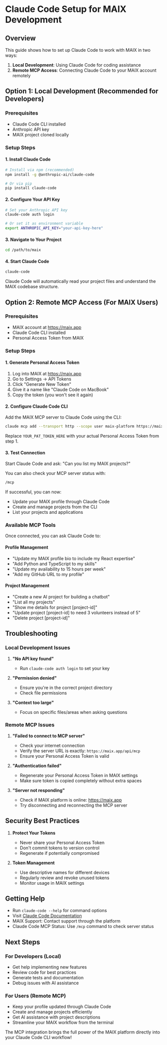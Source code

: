 # Claude Code Setup for MAIX Development

## Overview

This guide shows how to set up Claude Code to work with MAIX in two ways:
1. **Local Development**: Using Claude Code for coding assistance
2. **Remote MCP Access**: Connecting Claude Code to your MAIX account remotely

## Option 1: Local Development (Recommended for Developers)

### Prerequisites
- Claude Code CLI installed
- Anthropic API key
- MAIX project cloned locally

### Setup Steps

#### 1. Install Claude Code
```bash
# Install via npm (recommended)
npm install -g @anthropic-ai/claude-code

# Or via pip
pip install claude-code
```

#### 2. Configure Your API Key
```bash
# Set your Anthropic API key
claude-code auth login

# Or set it as environment variable
export ANTHROPIC_API_KEY="your-api-key-here"
```

#### 3. Navigate to Your Project
```bash
cd /path/to/maix
```

#### 4. Start Claude Code
```bash
claude-code
```

Claude Code will automatically read your project files and understand the MAIX codebase structure.

## Option 2: Remote MCP Access (For MAIX Users)

### Prerequisites
- MAIX account at https://maix.app
- Claude Code CLI installed
- Personal Access Token from MAIX

### Setup Steps

#### 1. Generate Personal Access Token
1. Log into MAIX at https://maix.app
2. Go to Settings → API Tokens
3. Click "Generate New Token"
4. Give it a name like "Claude Code on MacBook"
5. Copy the token (you won't see it again)

#### 2. Configure Claude Code CLI
Add the MAIX MCP server to Claude Code using the CLI:

```bash
claude mcp add --transport http --scope user maix-platform https://maix.app/api/mcp --header "Authorization: Bearer YOUR_PAT_TOKEN_HERE"
```

Replace `YOUR_PAT_TOKEN_HERE` with your actual Personal Access Token from step 1.

#### 3. Test Connection
Start Claude Code and ask: "Can you list my MAIX projects?"

You can also check your MCP server status with:
```bash
/mcp
```

If successful, you can now:
- Update your MAIX profile through Claude Code
- Create and manage projects from the CLI
- List your projects and applications

### Available MCP Tools

Once connected, you can ask Claude Code to:

#### Profile Management
- "Update my MAIX profile bio to include my React expertise"
- "Add Python and TypeScript to my skills"
- "Update my availability to 15 hours per week"
- "Add my GitHub URL to my profile"

#### Project Management
- "Create a new AI project for building a chatbot"
- "List all my projects"
- "Show me details for project [project-id]"
- "Update project [project-id] to need 3 volunteers instead of 5"
- "Delete project [project-id]"

## Troubleshooting

### Local Development Issues

1. **"No API key found"**
   - Run `claude-code auth login` to set your key

2. **"Permission denied"**
   - Ensure you're in the correct project directory
   - Check file permissions

3. **"Context too large"**
   - Focus on specific files/areas when asking questions

### Remote MCP Issues

1. **"Failed to connect to MCP server"**
   - Check your internet connection
   - Verify the server URL is exactly: `https://maix.app/api/mcp`
   - Ensure your Personal Access Token is valid

2. **"Authentication failed"**
   - Regenerate your Personal Access Token in MAIX settings
   - Make sure token is copied completely without extra spaces

3. **"Server not responding"**
   - Check if MAIX platform is online: https://maix.app
   - Try disconnecting and reconnecting the MCP server

## Security Best Practices

1. **Protect Your Tokens**
   - Never share your Personal Access Token
   - Don't commit tokens to version control
   - Regenerate if potentially compromised

2. **Token Management**
   - Use descriptive names for different devices
   - Regularly review and revoke unused tokens
   - Monitor usage in MAIX settings

## Getting Help

- Run `claude-code --help` for command options
- Visit [Claude Code Documentation](https://docs.anthropic.com/en/docs/claude-code)
- MAIX Support: Contact support through the platform
- Claude Code MCP Status: Use `/mcp` command to check server status

## Next Steps

### For Developers (Local)
- Get help implementing new features
- Review code for best practices  
- Generate tests and documentation
- Debug issues with AI assistance

### For Users (Remote MCP)
- Keep your profile updated through Claude Code
- Create and manage projects efficiently
- Get AI assistance with project descriptions
- Streamline your MAIX workflow from the terminal

The MCP integration brings the full power of the MAIX platform directly into your Claude Code CLI workflow!